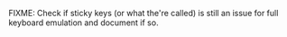 FIXME: Check if sticky keys (or what the're called) is still an issue for full
keyboard emulation and document if so.
